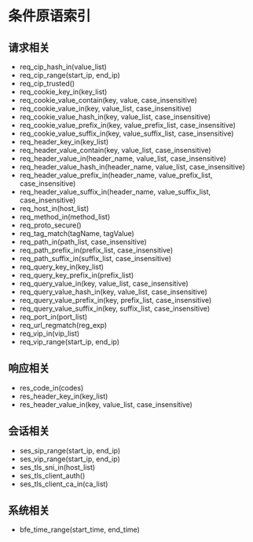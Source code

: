 # 条件原语索引

## 请求相关
 * req_cip_hash_in(value_list)
 * req_cip_range(start_ip, end_ip)
 * req_cip_trusted()
 * req_cookie_key_in(key_list)
 * req_cookie_value_contain(key, value, case_insensitive)
 * req_cookie_value_in(key, value_list, case_insensitive)
 * req_cookie_value_hash_in(key, value_list, case_insensitive)
 * req_cookie_value_prefix_in(key, value_prefix_list, case_insensitive)
 * req_cookie_value_suffix_in(key, value_suffix_list, case_insensitive)
 * req_header_key_in(key_list)
 * req_header_value_contain(key, value_list, case_insensitive)
 * req_header_value_in(header_name, value_list, case_insensitive)
 * req_header_value_hash_in(header_name, value_list, case_insensitive)
 * req_header_value_prefix_in(header_name, value_prefix_list, case_insensitive)
 * req_header_value_suffix_in(header_name, value_suffix_list, case_insensitive)
 * req_host_in(host_list)
 * req_method_in(method_list)
 * req_proto_secure()
 * req_tag_match(tagName, tagValue)
 * req_path_in(path_list, case_insensitive)
 * req_path_prefix_in(prefix_list, case_insensitive)
 * req_path_suffix_in(suffix_list, case_insensitive)
 * req_query_key_in(key_list)
 * req_query_key_prefix_in(prefix_list)
 * req_query_value_in(key,  value_list, case_insensitive)
 * req_query_value_hash_in(key, value_list, case_insensitive)
 * req_query_value_prefix_in(key, prefix_list, case_insensitive)
 * req_query_value_suffix_in(key, suffix_list, case_insensitive)
 * req_port_in(port_list)
 * req_url_regmatch(reg_exp)
 * req_vip_in(vip_list)
 * req_vip_range(start_ip, end_ip)

## 响应相关
 * res_code_in(codes)
 * res_header_key_in(key_list)
 * res_header_value_in(key, value_list, case_insensitive)

## 会话相关
 * ses_sip_range(start_ip, end_ip)
 * ses_vip_range(start_ip, end_ip)
 * ses_tls_sni_in(host_list)
 * ses_tls_client_auth()
 * ses_tls_client_ca_in(ca_list)

## 系统相关
 * bfe_time_range(start_time, end_time)

